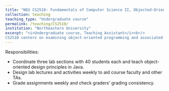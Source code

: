 ```yaml
---
title: "NEU CS2510: Fundamentals of Computer Science II, Objected-Oriented Design"
collection: teaching
teaching_type: "Undergraduate course"
permalink: /teaching/CS2510/
institution: "Northeastern University"
excerpt: "<i>Undergraduate course, Teaching Assistant</i><br/>
CS2510 centers on examining object-oriented programming and associated algorithms using more complex data structures. Discusses nested structures and nonlinear structures including hash tables, trees, and graphs. Emphasizes abstraction, encapsulation, inheritance, polymorphism, recursion, and object-oriented design patterns. Applies these ideas to sample applications that illustrate the breadth of computer science."
---
```


Responsibilities:

* Coordinate three lab sections with 40 students each and teach object-oriented design principles in Java.
* Design lab lectures and activities weekly to aid course faculty and other TAs.
* Grade assignments weekly and check graders’ grading consistency.
